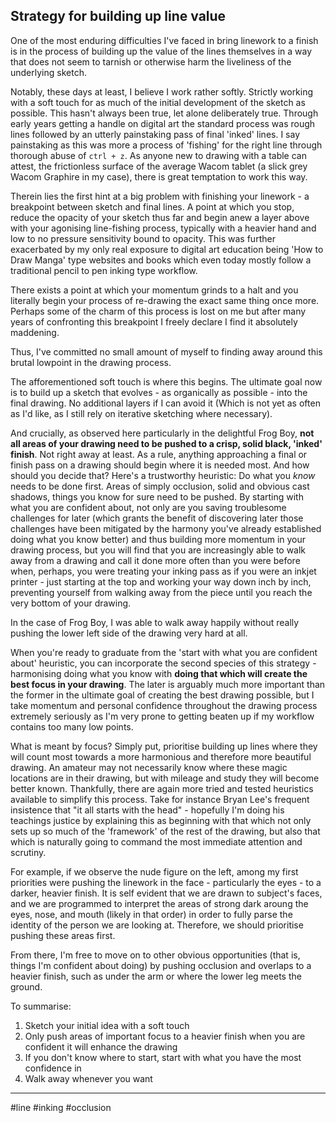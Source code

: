 ## Strategy for building up line value

One of the most enduring difficulties I've faced in bring linework to a finish is in the process of building up the value of the lines themselves in a way that does not seem to tarnish or otherwise harm the liveliness of the underlying sketch.

Notably, these days at least, I believe I work rather softly. Strictly working with a soft touch for as much of the initial development of the sketch as possible. This hasn't always been true, let alone deliberately true. Through early years getting a handle on digital art the standard process was rough lines followed by an utterly painstaking pass of final 'inked' lines. I say painstaking as this was more a process of 'fishing' for the right line through thorough abuse of `ctrl + z`. As anyone new to drawing with a table can attest, the frictionless surface of the average Wacom tablet (a slick grey Wacom Graphire in my case), there is great temptation to work this way. 

Therein lies the first hint at a big problem with finishing your linework - a breakpoint between sketch and final lines. A point at which you stop, reduce the opacity of your sketch thus far and begin anew a layer above with your agonising line-fishing process, typically with a heavier hand and low to no pressure sensitivity bound to opacity. This was further exacerbated by my only real exposure to digital art education being 'How to Draw Manga' type websites and books which even today mostly follow a traditional pencil to pen inking type workflow.

There exists a point at which your momentum grinds to a halt and you literally begin your process of re-drawing the exact same thing once more. Perhaps some of the charm of this process is lost on me but after many years of confronting this breakpoint I freely declare I find it absolutely maddening.

Thus, I've committed no small amount of myself to finding away around this brutal lowpoint in the drawing process.

The afforementioned soft touch is where this begins. The ultimate goal now is to build up a sketch that evolves - as organically as possible - into the final drawing. No additional layers if I can avoid it (Which is not yet as often as I'd like, as I still rely on iterative sketching where necessary).

And crucially, as observed here particularly in the delightful Frog Boy, **not all areas of your drawing need to be pushed to a crisp, solid black, 'inked' finish**. Not right away at least. As a rule, anything approaching a final or finish pass on a drawing should begin where it is needed most. And how should you decide that? Here's a trustworthy heuristic: Do what you *know* needs to be done first. Areas of simply occlusion, solid and obvious cast shadows, things you know for sure need to be pushed. By starting with what you are confident about, not only are you saving troublesome challenges for later (which grants the benefit of discovering later those challenges have been mitigated by the harmony you've already established doing what you know better) and thus building more momentum in your drawing process, but you will find that you are increasingly able to walk away from a drawing and call it done more often than you were before when, perhaps, you were treating your inking pass as if you were an inkjet printer - just starting at the top and working your way down inch by inch, preventing yourself from walking away from the piece until you reach the very bottom of your drawing.

In the case of Frog Boy, I was able to walk away happily without really pushing the lower left side of the drawing very hard at all.

When you're ready to graduate from the 'start with what you are confident about' heuristic, you can incorporate the second species of this strategy - harmonising doing what you know with **doing that which will create the best focus in your drawing**. The later is arguably much more important than the former in the ultimate goal of creating the best drawing possible, but I take momentum and personal confidence throughout the drawing process extremely seriously as I'm very prone to getting beaten up if my workflow contains too many low points.

What is meant by focus? Simply put, prioritise building up lines where they will count most towards a more harmonious and therefore more beautiful drawing. An amateur may not necessarily know where these magic locations are in their drawing, but with mileage and study they will become better known. Thankfully, there are again more tried and tested heuristics available to simplify this process. Take for instance Bryan Lee's frequent insistence that "it all starts with the head" - hopefully I'm doing his teachings justice by explaining this as beginning with that which not only sets up so much of the 'framework' of the rest of the drawing, but also that which is naturally going to command the most immediate attention and scrutiny.

For example, if we observe the nude figure on the left, among my first priorities were pushing the linework in the face - particularly the eyes - to a darker, heavier finish. It is self evident that we are drawn to subject's faces, and we are programmed to interpret the areas of strong dark aroung the eyes, nose, and mouth (likely in that order) in order to fully parse the identity of the person we are looking at. Therefore, we should prioritise pushing these areas first.

From there, I'm free to move on to other obvious opportunities (that is, things I'm confident about doing) by pushing occlusion and overlaps to a heavier finish, such as under the arm or where the lower leg meets the ground.


To summarise:
1. Sketch your initial idea with a soft touch
2. Only push areas of important focus to a heavier finish when you are confident it will enhance the drawing
3. If you don't know where to start, start with what you have the most confidence in
4. Walk away whenever you want

---

#line #inking #occlusion